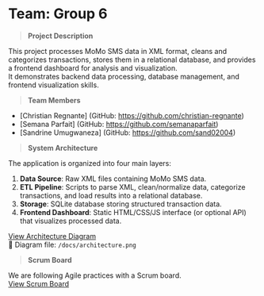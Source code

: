 # Team: Group 6

>**Project Description**

This project processes MoMo SMS data in XML format, cleans and categorizes transactions, stores them in a relational database, and provides a frontend dashboard for analysis and visualization.  
It demonstrates backend data processing, database management, and frontend visualization skills.

>**Team Members**

- [Christian Regnante] (GitHub: https://github.com/christian-regnante)
- [Semana Parfait] (GitHub: https://github.com/semanaparfait)
- [Sandrine Umugwaneza] (GitHub: https://github.com/sand02004)

>**System Architecture**

The application is organized into four main layers:
1. **Data Source**: Raw XML files containing MoMo SMS data.  
2. **ETL Pipeline**: Scripts to parse XML, clean/normalize data, categorize transactions, and load results into a relational database.  
3. **Storage**: SQLite database storing structured transaction data.  
4. **Frontend Dashboard**: Static HTML/CSS/JS interface (or optional API) that visualizes processed data.  

[View Architecture Diagram](<INSERT_DRAW_IO_LINK_HERE>)  
📂 Diagram file: `/docs/architecture.png`

>**Scrum Board**

We are following Agile practices with a Scrum board.  
[View Scrum Board](<INSERT_SCRUM_BOARD_LINK_HERE>)  

<!-- ## 📂 Project Structure (planned) -->
